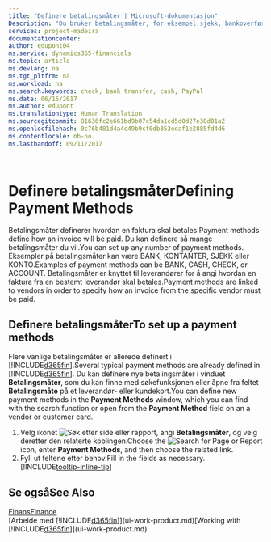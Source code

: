 ```yaml
---
title: "Definere betalingsmåter | Microsoft-dokumentasjon"
Description: "Du bruker betalingsmåter, for eksempel sjekk, bankoverføring, kontanter eller PayPal, til å definere hvordan en faktura skal betales."
services: project-madeira
documentationcenter: 
author: edupont04
ms.service: dynamics365-financials
ms.topic: article
ms.devlang: na
ms.tgt_pltfrm: na
ms.workload: na
ms.search.keywords: check, bank transfer, cash, PayPal
ms.date: 06/15/2017
ms.author: edupont
ms.translationtype: Human Translation
ms.sourcegitcommit: 81636fc2e661bd9b07c54da1cd5d0d27e30d01a2
ms.openlocfilehash: 0c76b481d4a4c49b9cf0db353edaf1e2885fd4d6
ms.contentlocale: nb-no
ms.lasthandoff: 09/11/2017

---
```

# <a name="defining-payment-methods"></a><span data-ttu-id="27f83-103">Definere betalingsmåter</span><span class="sxs-lookup"><span data-stu-id="27f83-103">Defining Payment Methods</span></span>
<span data-ttu-id="27f83-104">Betalingsmåter definerer hvordan en faktura skal betales.</span><span class="sxs-lookup"><span data-stu-id="27f83-104">Payment methods define how an invoice will be paid.</span></span> <span data-ttu-id="27f83-105">Du kan definere så mange betalingsmåter du vil.</span><span class="sxs-lookup"><span data-stu-id="27f83-105">You can set up any number of payment methods.</span></span> <span data-ttu-id="27f83-106">Eksempler på betalingsmåter kan være BANK, KONTANTER, SJEKK eller KONTO.</span><span class="sxs-lookup"><span data-stu-id="27f83-106">Examples of payment methods can be BANK, CASH, CHECK, or ACCOUNT.</span></span>
<span data-ttu-id="27f83-107">Betalingsmåter er knyttet til leverandører for å angi hvordan en faktura fra en bestemt leverandør skal betales.</span><span class="sxs-lookup"><span data-stu-id="27f83-107">Payment methods are linked to vendors in order to specify how an invoice from the specific vendor must be paid.</span></span>

## <a name="to-set-up-a-payment-methods"></a><span data-ttu-id="27f83-108">Definere betalingsmåter</span><span class="sxs-lookup"><span data-stu-id="27f83-108">To set up a payment methods</span></span>
<span data-ttu-id="27f83-109">Flere vanlige betalingsmåter er allerede definert i [!INCLUDE[d365fin](includes/d365fin_md.md)].</span><span class="sxs-lookup"><span data-stu-id="27f83-109">Several typical payment methods are already defined in [!INCLUDE[d365fin](includes/d365fin_md.md)].</span></span> <span data-ttu-id="27f83-110">Du kan definere nye betalingsmåter i vinduet **Betalingsmåter**, som du kan finne med søkefunksjonen eller åpne fra feltet **Betalingsmåte** på et leverandør- eller kundekort.</span><span class="sxs-lookup"><span data-stu-id="27f83-110">You can define new payment methods in the **Payment Methods** window, which you can find with the search function or open from the **Payment Method** field on an a vendor or customer card.</span></span>
1. <span data-ttu-id="27f83-111">Velg ikonet ![Søk etter side eller rapport](media/ui-search/search_small.png "Ikonet Søk etter side eller rapport"), angi **Betalingsmåter**, og velg deretter den relaterte koblingen.</span><span class="sxs-lookup"><span data-stu-id="27f83-111">Choose the ![Search for Page or Report](media/ui-search/search_small.png "Search for Page or Report icon") icon, enter **Payment Methods**, and then choose the related link.</span></span>
2. <span data-ttu-id="27f83-112">Fyll ut feltene etter behov.</span><span class="sxs-lookup"><span data-stu-id="27f83-112">Fill in the fields as necessary.</span></span> [!INCLUDE[tooltip-inline-tip](includes/tooltip-inline-tip_md.md)]

## <a name="see-also"></a><span data-ttu-id="27f83-113">Se også</span><span class="sxs-lookup"><span data-stu-id="27f83-113">See Also</span></span>
[<span data-ttu-id="27f83-114">Finans</span><span class="sxs-lookup"><span data-stu-id="27f83-114">Finance</span></span>](finance.md)  
<span data-ttu-id="27f83-115">[Arbeide med [!INCLUDE[d365fin](includes/d365fin_md.md)]](ui-work-product.md)</span><span class="sxs-lookup"><span data-stu-id="27f83-115">[Working with [!INCLUDE[d365fin](includes/d365fin_md.md)]](ui-work-product.md)</span></span>  

